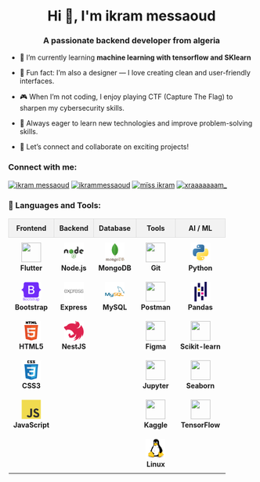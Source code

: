 <h1 align="center">Hi 👋, I'm ikram messaoud</h1>
<h3 align="center">A passionate backend developer from algeria</h3>



- 🌱 I’m currently learning **machine learning with tensorflow  and SKlearn**

- 🎨 Fun fact: I’m also a designer — I love creating clean and user-friendly interfaces.

- 🎮 When I’m not coding, I enjoy playing CTF (Capture The Flag) to sharpen my cybersecurity skills.

- 🚀 Always eager to learn new technologies and improve problem-solving skills.

- 🔗 Let’s connect and collaborate on exciting projects!



<h3 align="left">Connect with me:</h3>
<p align="left">
<a href="www.linkedin.com/in/ikram-messaoud-08466b335" target="blank"><img align="center" src="https://raw.githubusercontent.com/rahuldkjain/github-profile-readme-generator/master/src/images/icons/Social/linked-in-alt.svg" alt="ikram messaoud" height="30" width="40" /></a>
<a href="https://kaggle.com/ikrammessaoud" target="blank"><img align="center" src="https://raw.githubusercontent.com/rahuldkjain/github-profile-readme-generator/master/src/images/icons/Social/kaggle.svg" alt="ikrammessaoud" height="30" width="40" /></a>
<a href="https://fb.com/mïss ikram" target="blank"><img align="center" src="https://raw.githubusercontent.com/rahuldkjain/github-profile-readme-generator/master/src/images/icons/Social/facebook.svg" alt="mïss ikram" height="30" width="40" /></a>
<a href="https://instagram.com/xraaaaaaam_" target="blank"><img align="center" src="https://raw.githubusercontent.com/rahuldkjain/github-profile-readme-generator/master/src/images/icons/Social/instagram.svg" alt="xraaaaaaam_" height="30" width="40" /></a>
</p>

<h3 align="left">🚀 Languages and Tools:</h3>
<table style="width:100%; border-collapse: collapse;">
  <thead>
    <tr style="background-color: #f2f2f2;">
      <th style="text-align:center; padding: 10px; border: 1px solid #ddd;">Frontend</th>
      <th style="text-align:center; padding: 10px; border: 1px solid #ddd;">Backend</th>
      <th style="text-align:center; padding: 10px; border: 1px solid #ddd;">Database</th>
      <th style="text-align:center; padding: 10px; border: 1px solid #ddd;">Tools</th>
      <th style="text-align:center; padding: 10px; border: 1px solid #ddd;">AI / ML</th>
    </tr>
  </thead>
  <tbody>
    <tr>
      <td align="center" style="padding:10px;"><a href="https://flutter.dev" target="_blank"><img src="https://www.vectorlogo.zone/logos/flutterio/flutterio-icon.svg" width="40" height="40"/></a><br/><strong>Flutter</strong></td>
      <td align="center" style="padding:10px;"><a href="https://nodejs.org" target="_blank"><img src="https://raw.githubusercontent.com/devicons/devicon/master/icons/nodejs/nodejs-original-wordmark.svg" width="40" height="40"/></a><br/><strong>Node.js</strong></td>
      <td align="center" style="padding:10px;"><a href="https://www.mongodb.com/" target="_blank"><img src="https://raw.githubusercontent.com/devicons/devicon/master/icons/mongodb/mongodb-original-wordmark.svg" width="40" height="40"/></a><br/><strong>MongoDB</strong></td>
      <td align="center" style="padding:10px;"><a href="https://git-scm.com/" target="_blank"><img src="https://www.vectorlogo.zone/logos/git-scm/git-scm-icon.svg" width="40" height="40"/></a><br/><strong>Git</strong></td>
      <td align="center" style="padding:10px;"><a href="https://www.python.org" target="_blank"><img src="https://raw.githubusercontent.com/devicons/devicon/master/icons/python/python-original.svg" width="40" height="40"/></a><br/><strong>Python</strong></td>
    </tr>
    <tr>
      <td align="center" style="padding:10px;"><a href="https://getbootstrap.com" target="_blank"><img src="https://raw.githubusercontent.com/devicons/devicon/master/icons/bootstrap/bootstrap-plain-wordmark.svg" width="40" height="40"/></a><br/><strong>Bootstrap</strong></td>
      <td align="center" style="padding:10px;"><a href="https://expressjs.com" target="_blank"><img src="https://raw.githubusercontent.com/devicons/devicon/master/icons/express/express-original-wordmark.svg" width="40" height="40"/></a><br/><strong>Express</strong></td>
      <td align="center" style="padding:10px;"><a href="https://www.mysql.com/" target="_blank"><img src="https://raw.githubusercontent.com/devicons/devicon/master/icons/mysql/mysql-original-wordmark.svg" width="40" height="40"/></a><br/><strong>MySQL</strong></td>
      <td align="center" style="padding:10px;"><a href="https://postman.com" target="_blank"><img src="https://www.vectorlogo.zone/logos/getpostman/getpostman-icon.svg" width="40" height="40"/></a><br/><strong>Postman</strong></td>
      <td align="center" style="padding:10px;"><a href="https://pandas.pydata.org/" target="_blank"><img src="https://raw.githubusercontent.com/devicons/devicon/2ae2a900d2f041da66e950e4d48052658d850630/icons/pandas/pandas-original.svg" width="40" height="40"/></a><br/><strong>Pandas</strong></td>
    </tr>
    <tr>
      <td align="center" style="padding:10px;"><a href="https://www.w3.org/html/" target="_blank"><img src="https://raw.githubusercontent.com/devicons/devicon/master/icons/html5/html5-original-wordmark.svg" width="40" height="40"/></a><br/><strong>HTML5</strong></td>
      <td align="center" style="padding:10px;"><a href="https://nestjs.com/" target="_blank"><img src="https://raw.githubusercontent.com/devicons/devicon/master/icons/nestjs/nestjs-plain.svg" width="40" height="40"/></a><br/><strong>NestJS</strong></td>
      <td></td>
      <td align="center" style="padding:10px;"><a href="https://www.figma.com/" target="_blank"><img src="https://www.vectorlogo.zone/logos/figma/figma-icon.svg" width="40" height="40"/></a><br/><strong>Figma</strong></td>
      <td align="center" style="padding:10px;"><a href="https://scikit-learn.org/" target="_blank"><img src="https://upload.wikimedia.org/wikipedia/commons/0/05/Scikit_learn_logo_small.svg" width="40" height="40"/></a><br/><strong>Scikit-learn</strong></td>
    </tr>
    <tr>
      <td align="center" style="padding:10px;"><a href="https://www.w3schools.com/css/" target="_blank"><img src="https://raw.githubusercontent.com/devicons/devicon/master/icons/css3/css3-original-wordmark.svg" width="40" height="40"/></a><br/><strong>CSS3</strong></td>
      <td></td>
      <td></td>
      <td align="center" style="padding:10px;"><a href="https://jupyter.org/" target="_blank"><img src="https://upload.wikimedia.org/wikipedia/commons/3/38/Jupyter_logo.svg" width="40" height="40"/></a><br/><strong>Jupyter</strong></td>
      <td align="center" style="padding:10px;"><a href="https://seaborn.pydata.org/" target="_blank"><img src="https://seaborn.pydata.org/_images/logo-mark-lightbg.svg" width="40" height="40"/></a><br/><strong>Seaborn</strong></td>
    </tr>
    <tr>
      <td align="center" style="padding:10px;"><a href="https://developer.mozilla.org/en-US/docs/Web/JavaScript" target="_blank"><img src="https://raw.githubusercontent.com/devicons/devicon/master/icons/javascript/javascript-original.svg" width="40" height="40"/></a><br/><strong>JavaScript</strong></td>
      <td></td>
      <td></td>
      <td align="center" style="padding:10px;"><a href="https://www.kaggle.com/" target="_blank"><img src="https://upload.wikimedia.org/wikipedia/commons/7/7c/Kaggle_logo.png" width="40" height="40"/></a><br/><strong>Kaggle</strong></td>
      <td align="center" style="padding:10px;"><a href="https://www.tensorflow.org" target="_blank"><img src="https://www.vectorlogo.zone/logos/tensorflow/tensorflow-icon.svg" width="40" height="40"/></a><br/><strong>TensorFlow</strong></td>
    </tr>
    <tr>
      <td align="center" style="padding:10px;"></td>
      <td></td>
      <td></td>
      <td align="center" style="padding:10px;"><a href="https://www.linux.org/" target="_blank"><img src="https://raw.githubusercontent.com/devicons/devicon/master/icons/linux/linux-original.svg" width="40" height="40"/></a><br/><strong>Linux</strong></td>
      <td></td>
    </tr>
  </tbody>
</table>


